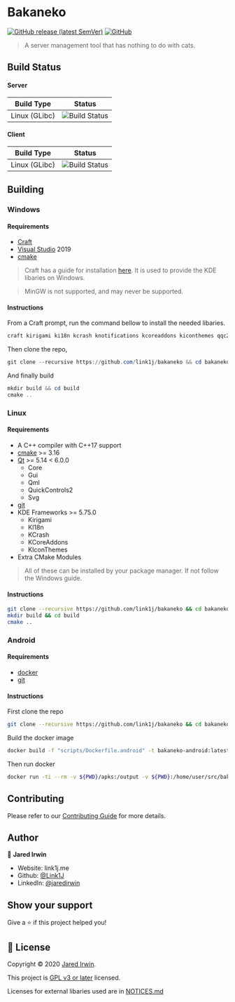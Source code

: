 # Bakaneko
[![GitHub release (latest SemVer)](https://img.shields.io/github/v/release/link1j/Bakaneko?sort=semver)](https://github.com/Link1J/Bakaneko/releases/latest)
[![GitHub](https://img.shields.io/github/license/link1j/Bakaneko)](https://www.gnu.org/licenses/gpl-3.0)

> A server management tool that has nothing to do with cats.

## Build Status
#### Server
| Build Type | Status|
|---|---|
| Linux (GLibc) | ![Build Status](https://ci.link1j.me/badges/bakaneko-server-linux_glibc.svg) |

#### Client
| Build Type | Status|
|---|---|
| Linux (GLibc) | ![Build Status](https://ci.link1j.me/badges/bakaneko-client-linux_glibc.svg) |

## Building
### Windows
#### Requirements
- [Craft](https://community.kde.org/Craft)
- [Visual Studio](https://visualstudio.microsoft.com/) 2019 
- [cmake](https://cmake.org/)

> Craft has a guide for installation [here](https://community.kde.org/Guidelines_and_HOWTOs/Build_from_source/Windows). It is used to provide the KDE libaries on Windows.

> MinGW is not supported, and may never be supported.

#### Instructions
From a Craft prompt, run the command bellow to install the needed libaries.
```powershell
craft kirigami ki18n kcrash knotifications kcoreaddons kiconthemes qqc2-desktop-style libssh boost-system protobuf
```
Then clone the repo,
```powershell
git clone --recursive https://github.com/link1j/bakaneko && cd bakaneko
```
And finally build
```powershell
mkdir build && cd build
cmake ..
```

### Linux
#### Requirements
- A C++ compiler with C++17 support
- [cmake](https://cmake.org/) >= 3.16
- [Qt](https://www.qt.io/) >= 5.14 < 6.0.0
  - Core
  - Gui
  - Qml
  - QuickControls2
  - Svg
- [git](https://git-scm.com/)
- KDE Frameworks >= 5.75.0
  - Kirigami
  - KI18n
  - KCrash
  - KCoreAddons
  - KIconThemes
- Extra CMake Modules
> All of these can be installed by your package manager. 
> If not follow the Windows guide.

#### Instructions
```bash
git clone --recursive https://github.com/link1j/bakaneko && cd bakaneko
mkdir build && cd build
cmake ..
```

### Android
#### Requirements
- [docker](https://www.docker.com/git)
- [git](https://git-scm.com/)

#### Instructions
First clone the repo
```bash
git clone --recursive https://github.com/link1j/bakaneko && cd bakaneko
```
Build the docker image
```bash
docker build -f "scripts/Dockerfile.android" -t bakaneko-android:latest "scripts"
```
Then run docker
```bash
docker run -ti --rm -v ${PWD}/apks:/output -v ${PWD}:/home/user/src/bakaneko bakaneko-android bash /home/user/src/bakaneko/scripts/build_android_docker.sh
```


## Contributing
Please refer to our [Contributing Guide](CONTRIBUTING.md) for more details.

## Author

👤 **Jared Irwin**

* Website: link1j.me
* Github: [@Link1J](https://github.com/Link1J)
* LinkedIn: [@jaredirwin](https://linkedin.com/in/jaredirwin)

## Show your support

Give a ⭐️ if this project helped you!

## 📝 License

Copyright © 2020 [Jared Irwin](https://github.com/Link1J).

This project is [GPL v3 or later](LICENSE.md) licensed.

Licenses for external libaries used are in [NOTICES.md](NOTICES.md)
